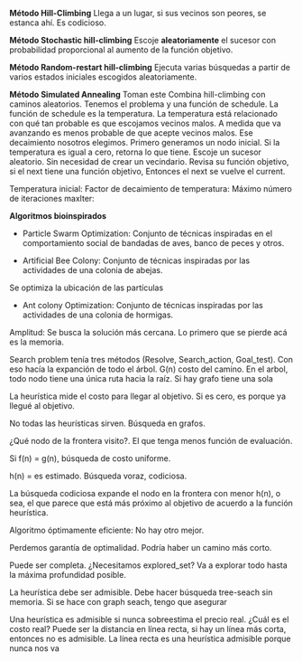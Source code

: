 
**Método Hill-Climbing**
Llega a un lugar, si sus vecinos son peores, se estanca ahí. Es codicioso. 

**Método Stochastic hill-climbing**
Escoje **aleatoriamente** el sucesor con probabilidad proporcional al aumento de la función objetivo. 

**Método Random-restart hill-climbing**
Ejecuta varias búsquedas a partir de varios estados iniciales escogidos aleatoriamente. 

**Método Simulated Annealing** Toman este 
Combina hill-climbing con caminos aleatorios.
Tenemos el problema y una función de schedule. La función de schedule es la temperatura. La temperatura está relacionado con qué tan probable es que escojamos vecinos malos. A medida que va avanzando es menos probable de que acepte vecinos malos. Ese decaimiento nosotros elegimos.
Primero generamos un nodo inicial. Si la temperatura es igual a cero, retorna lo que tiene. Escoje un sucesor aleatorio. Sin necesidad de crear un vecindario. Revisa su función objetivo, si el next tiene una función objetivo, Entonces el next se vuelve el current.

Temperatura inicial:
Factor de decaimiento de temperatura:
Máximo número de iteraciones maxlter:















**Algoritmos bioinspirados**

 - Particle Swarm Optimization: Conjunto de técnicas inspiradas en el comportamiento social de bandadas de aves, banco de peces y otros. 
 
 - Artificial Bee Colony: Conjunto de técnicas inspiradas por las actividades de una colonia de abejas. 
 
 Se optimiza la ubicación de las partículas 














 - Ant colony Optimization: Conjunto de técnicas inspiradas por las actividades de una colonia de hormigas.

Amplitud: Se busca la solución más cercana. Lo primero que se pierde acá es la memoria.  

Search problem tenía tres métodos (Resolve, Search_action, Goal_test). Con eso hacía la expanción de todo el árbol. 
G(n) costo del camino. En el arbol, todo nodo tiene una única ruta hacia la raíz. Si hay grafo tiene una sola 

La heurística mide el costo para llegar al objetivo. Si es cero, es porque ya llegué al objetivo.


No todas las heurísticas sirven.
Búsqueda en grafos.

¿Qué nodo de la frontera visito?. El que tenga menos función de evaluación.

Si f(n) = g(n), búsqueda de costo uniforme. 

h(n) = es estimado. Búsqueda voraz, codiciosa.

La búsqueda codiciosa expande el nodo en la frontera con menor h(n), o sea, el que parece que está más próximo al objetivo de acuerdo a la función heurística.

Algoritmo óptimamente eficiente: No hay otro mejor. 

Perdemos garantía de optimalidad. Podría haber un camino más corto. 

Puede ser completa. ¿Necesitamos explored_set? Va a explorar todo hasta la máxima profundidad posible. 

La heurística debe ser admisible. Debe hacer búsqueda tree-seach sin memoria. Si se hace con graph seach, tengo que asegurar 

Una heurística es admisible si nunca sobreestima el precio real. ¿Cuál es el costo real? Puede ser la distancia en línea recta, si hay un línea más corta, entonces no es admisible. 
La línea recta es una heurística admisible porque nunca nos va
<!--stackedit_data:
eyJoaXN0b3J5IjpbLTUzMDY4NTExMCwyNTUwMDMwMzAsLTExNj
k5MzI3NjUsLTE5NjgzMDgxNjcsODY2Njk0MjI2LC0xNTAzOTIz
OTQyLC0xMzY5MTY2ODA4LC0zMjQ5MDQwODgsMTYxNzc5OTk5MC
wtNjAyMTQ2NzExXX0=
-->